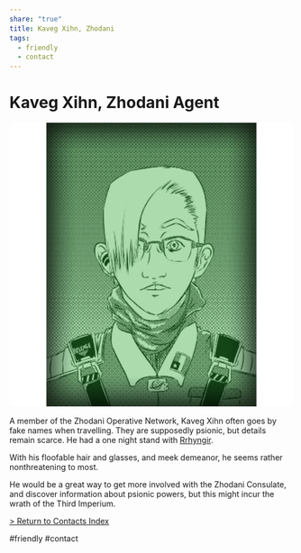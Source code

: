 ```yaml
---
share: "true"
title: Kaveg Xihn, Zhodani
tags:
  - friendly
  - contact
---
```

  
# Kaveg Xihn, Zhodani Agent  
![KavegXihn.png](../Attachments/KavegXihn.png)  
  
A member of the Zhodani Operative Network, Kaveg Xihn often goes by fake names when travelling. They are supposedly psionic, but details remain scarce. He had a one night stand with [Rrhyngir](../Crew/Rrhyngir.md).  
  
With his floofable hair and glasses, and meek demeanor, he seems rather nonthreatening to most.    
  
He would be a great way to get more involved with the Zhodani Consulate, and discover information about psionic powers, but this might incur the wrath of the Third Imperium.  
  
[> Return to Contacts Index](./index.md)  
  
#friendly #contact